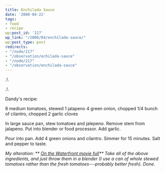 ```yaml
---
title: Enchilada Sauce
date: '2008-04-22'
tags:
- food
- recipe
wp:post_id: '217'
wp_link: "/2008/04/enchilada-sauce/"
wp:post_type: post
redirects:
- "/node/217"
- "/observation/echilada-sauce"
- "/node/217"
- "/observation/enchilada-sauce"
---
```


.!.

.!.

Dandy's recipe:

8 medium tomatoes, stewed
1 jalapeno
4 green onion, chopped
1/4 bunch of cilantro, chopped
2 garlic cloves

In large sauce pan, stew tomatoes and jalepeno.
Remove stem from jalapeno.
Put into blender or food processor.
Add garlic.

Pour into pan.
Add 4 green onions and cilantro.
Simmer for 15 minutes.
Salt and pepper to taste.

_My alteration:
** [On the Waterfront movie full](http://time-travel.com/?on_the_waterfront)**
Take all of the above ingredients, and just throw them in a blender (I use a can of whole stewed tomatoes rather than the fresh tomatoes---probably better fresh). Done._

